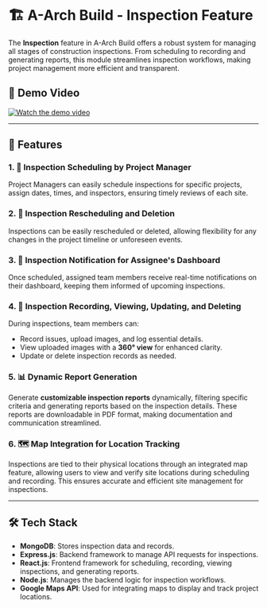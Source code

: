 # 🏗️ A-Arch Build - Inspection Feature

The **Inspection** feature in A-Arch Build offers a robust system for managing all stages of construction inspections. From scheduling to recording and generating reports, this module streamlines inspection workflows, making project management more efficient and transparent.

## 🎥 Demo Video

[![Watch the demo video](https://via.placeholder.com/150)](https://onedrive.live.com/[link-to-your-video](https://mysliit-my.sharepoint.com/:v:/g/personal/it22178640_my_sliit_lk/ER--K30zCYtBnhXHDZRSVQIBJ7WXraV-TVm8v57zGYZlgw?nav=eyJyZWZlcnJhbEluZm8iOnsicmVmZXJyYWxBcHAiOiJPbmVEcml2ZUZvckJ1c2luZXNzIiwicmVmZXJyYWxBcHBQbGF0Zm9ybSI6IldlYiIsInJlZmVycmFsTW9kZSI6InZpZXciLCJyZWZlcnJhbFZpZXciOiJNeUZpbGVzTGlua0NvcHkifX0&e=I2CtRl))

---

## 🔧 Features

### 1. 📅 Inspection Scheduling by Project Manager
Project Managers can easily schedule inspections for specific projects, assign dates, times, and inspectors, ensuring timely reviews of each site.

### 2. 🔄 Inspection Rescheduling and Deletion
Inspections can be easily rescheduled or deleted, allowing flexibility for any changes in the project timeline or unforeseen events.

### 3. 🔔 Inspection Notification for Assignee's Dashboard
Once scheduled, assigned team members receive real-time notifications on their dashboard, keeping them informed of upcoming inspections.

### 4. 📝 Inspection Recording, Viewing, Updating, and Deleting
During inspections, team members can:
   - Record issues, upload images, and log essential details.
   - View uploaded images with a **360° view** for enhanced clarity.
   - Update or delete inspection records as needed.

### 5. 📊 Dynamic Report Generation
Generate **customizable inspection reports** dynamically, filtering specific criteria and generating reports based on the inspection details. These reports are downloadable in PDF format, making documentation and communication streamlined.

### 6. 🗺️ Map Integration for Location Tracking
Inspections are tied to their physical locations through an integrated map feature, allowing users to view and verify site locations during scheduling and recording. This ensures accurate and efficient site management for inspections.

---

## 🛠️ Tech Stack

- **MongoDB**: Stores inspection data and records.
- **Express.js**: Backend framework to manage API requests for inspections.
- **React.js**: Frontend framework for scheduling, recording, viewing inspections, and generating reports.
- **Node.js**: Manages the backend logic for inspection workflows.
- **Google Maps API**: Used for integrating maps to display and track project locations.



